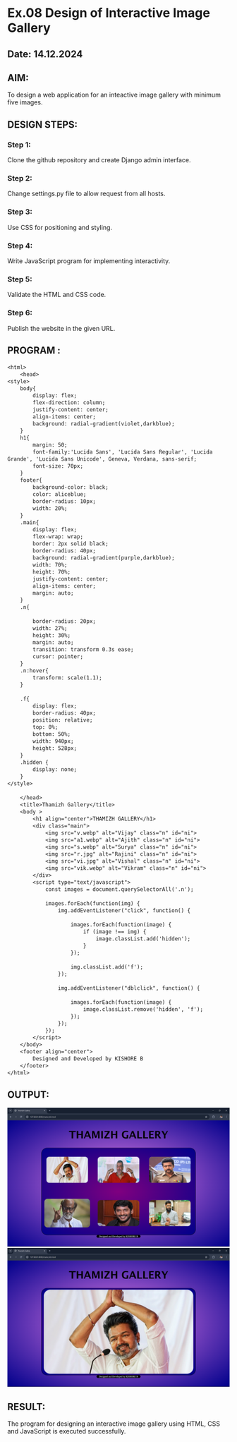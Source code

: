 # Ex.08 Design of Interactive Image Gallery
## Date: 14.12.2024

## AIM:
To design a web application for an inteactive image gallery with minimum five images.

## DESIGN STEPS:

### Step 1:
Clone the github repository and create Django admin interface.

### Step 2:
Change settings.py file to allow request from all hosts.

### Step 3:
Use CSS for positioning and styling.

### Step 4:
Write JavaScript program for implementing interactivity.

### Step 5:
Validate the HTML and CSS code.

### Step 6:
Publish the website in the given URL.

## PROGRAM :
```
<html>
    <head>
<style>
    body{
        display: flex;
        flex-direction: column;
        justify-content: center;
        align-items: center;
        background: radial-gradient(violet,darkblue);
    }
    h1{
        margin: 50;
        font-family:'Lucida Sans', 'Lucida Sans Regular', 'Lucida Grande', 'Lucida Sans Unicode', Geneva, Verdana, sans-serif;
        font-size: 70px;
    }
    footer{
        background-color: black;
        color: aliceblue;
        border-radius: 10px;
        width: 20%;
    }
    .main{
        display: flex;
        flex-wrap: wrap;
        border: 2px solid black;
        border-radius: 40px;
        background: radial-gradient(purple,darkblue);
        width: 70%;
        height: 70%;
        justify-content: center;
        align-items: center;
        margin: auto;
    }
    .n{
        
        border-radius: 20px;
        width: 27%;
        height: 30%;
        margin: auto;
        transition: transform 0.3s ease; 
        cursor: pointer;
    }
    .n:hover{
        transform: scale(1.1);
    }

    .f{
        display: flex;
        border-radius: 40px;
        position: relative;
        top: 0%;
        bottom: 50%;
        width: 940px;
        height: 528px;
    }
    .hidden {
        display: none;
    }
</style>

    </head>
    <title>Thamizh Gallery</title>
    <body >
        <h1 align="center">THAMIZH GALLERY</h1>
        <div class="main">
            <img src="v.webp" alt="Vijay" class="n" id="ni">
            <img src="a1.webp" alt="Ajith" class="n" id="ni">
            <img src="s.webp" alt="Surya" class="n" id="ni">
            <img src="r.jpg" alt="Rajini" class="n" id="ni">
            <img src="vi.jpg" alt="Vishal" class="n" id="ni">
            <img src="vik.webp" alt="Vikram" class="n" id="ni">
        </div>
        <script type="text/javascript">
            const images = document.querySelectorAll('.n');
        
            images.forEach(function(img) {
                img.addEventListener("click", function() {
                    
                    images.forEach(function(image) {
                        if (image !== img) {
                            image.classList.add('hidden');
                        }
                    });
                    
                    img.classList.add('f');
                });
        
                img.addEventListener("dblclick", function() {
                    
                    images.forEach(function(image) {
                        image.classList.remove('hidden', 'f');
                    });
                });
            });
        </script>
    </body>
    <footer align="center">
        Designed and Developed by KISHORE B
    </footer>
</html>
```
## OUTPUT:

![alt text](1.png)
![alt text](2.png)

## RESULT:
The program for designing an interactive image gallery using HTML, CSS and JavaScript is executed successfully.
